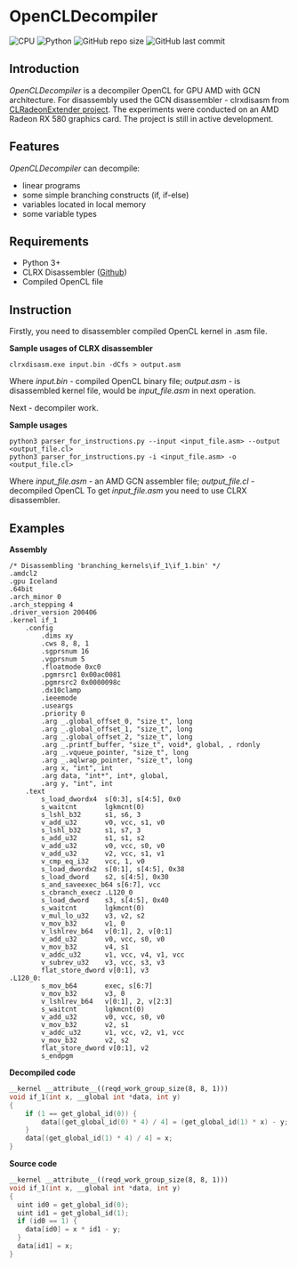 # OpenCLDecompiler

![CPU](https://img.shields.io/badge/GPU-AMD_GCN-red) ![Python](https://img.shields.io/badge/python-v3.7-blue) ![GitHub repo size](https://img.shields.io/github/repo-size/KristinaMihajlenko/OpenCLDecompiler) ![GitHub last commit](https://img.shields.io/github/last-commit/KristinaMihajlenko/OpenCLDecompiler)

## Introduction
*OpenCLDecompiler* is a decompiler OpenCL for GPU AMD with GCN architecture. For disassembly used the GCN disassembler - clrxdisasm from [CLRadeonExtender project](https://clrx.nativeboinc.org/).
 The experiments were conducted on an AMD Radeon RX 580 graphics card. The project is still in active development.
 
## Features
*OpenCLDecompiler* can decompile:
- linear programs
- some simple branching constructs (if, if-else)
- variables located in local memory
- some variable types

## Requirements

- Python 3+
- CLRX Disassembler ([Github](https://github.com/CLRX/CLRX-mirror))
- Compiled OpenCL file 

## Instruction
Firstly, you need to disassembler compiled OpenCL kernel in .asm file.

**Sample usages of CLRX disassembler**
```
clrxdisasm.exe input.bin -dCfs > output.asm
```
Where _input.bin_ - compiled OpenCL binary file; _output.asm_ - is disassembled kernel file, would be _input_file.asm_ 
in next operation.

Next - decompiler work.

**Sample usages**

```
python3 parser_for_instructions.py --input <input_file.asm> --output <output_file.cl>
python3 parser_for_instructions.py -i <input_file.asm> -o <output_file.cl>
```
Where _input_file.asm_ - an AMD GCN assembler file; _output_file.cl_ - decompiled OpenCL
To get _input_file.asm_ you need to use CLRX disassembler. 

## Examples

**Assembly**

```assembly
/* Disassembling 'branching_kernels\if_1\if_1.bin' */
.amdcl2
.gpu Iceland
.64bit
.arch_minor 0
.arch_stepping 4
.driver_version 200406
.kernel if_1
    .config
        .dims xy
        .cws 8, 8, 1
        .sgprsnum 16
        .vgprsnum 5
        .floatmode 0xc0
        .pgmrsrc1 0x00ac0081
        .pgmrsrc2 0x0000098c
        .dx10clamp
        .ieeemode
        .useargs
        .priority 0
        .arg _.global_offset_0, "size_t", long
        .arg _.global_offset_1, "size_t", long
        .arg _.global_offset_2, "size_t", long
        .arg _.printf_buffer, "size_t", void*, global, , rdonly
        .arg _.vqueue_pointer, "size_t", long
        .arg _.aqlwrap_pointer, "size_t", long
        .arg x, "int", int
        .arg data, "int*", int*, global, 
        .arg y, "int", int
    .text
        s_load_dwordx4  s[0:3], s[4:5], 0x0
        s_waitcnt       lgkmcnt(0)
        s_lshl_b32      s1, s6, 3
        v_add_u32       v0, vcc, s1, v0
        s_lshl_b32      s1, s7, 3
        s_add_u32       s1, s1, s2
        v_add_u32       v0, vcc, s0, v0
        v_add_u32       v2, vcc, s1, v1
        v_cmp_eq_i32    vcc, 1, v0
        s_load_dwordx2  s[0:1], s[4:5], 0x38
        s_load_dword    s2, s[4:5], 0x30
        s_and_saveexec_b64 s[6:7], vcc
        s_cbranch_execz .L120_0
        s_load_dword    s3, s[4:5], 0x40
        s_waitcnt       lgkmcnt(0)
        v_mul_lo_u32    v3, v2, s2
        v_mov_b32       v1, 0
        v_lshlrev_b64   v[0:1], 2, v[0:1]
        v_add_u32       v0, vcc, s0, v0
        v_mov_b32       v4, s1
        v_addc_u32      v1, vcc, v4, v1, vcc
        v_subrev_u32    v3, vcc, s3, v3
        flat_store_dword v[0:1], v3
.L120_0:
        s_mov_b64       exec, s[6:7]
        v_mov_b32       v3, 0
        v_lshlrev_b64   v[0:1], 2, v[2:3]
        s_waitcnt       lgkmcnt(0)
        v_add_u32       v0, vcc, s0, v0
        v_mov_b32       v2, s1
        v_addc_u32      v1, vcc, v2, v1, vcc
        v_mov_b32       v2, s2
        flat_store_dword v[0:1], v2
        s_endpgm

```
**Decompiled code**

```c++
__kernel __attribute__((reqd_work_group_size(8, 8, 1)))
void if_1(int x, __global int *data, int y)
{
    if (1 == get_global_id(0)) {
        data[(get_global_id(0) * 4) / 4] = (get_global_id(1) * x) - y;
    }
    data[(get_global_id(1) * 4) / 4] = x;
}
```
**Source code**

```c++
__kernel __attribute__((reqd_work_group_size(8, 8, 1)))
void if_1(int x, __global int *data, int y)
{
  uint id0 = get_global_id(0);
  uint id1 = get_global_id(1);
  if (id0 == 1) {
    data[id0] = x * id1 - y;
  }
  data[id1] = x;
}
```
